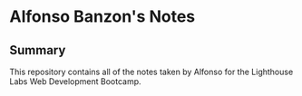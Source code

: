 # Alfonso Banzon's Notes

## Summary

This repository contains all of the notes taken by Alfonso for the Lighthouse Labs Web Development Bootcamp.